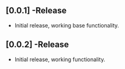 ## [0.0.1] -Release

* Initial release, working base functionality.

## [0.0.2] -Release

* Initial release, working functionality.
